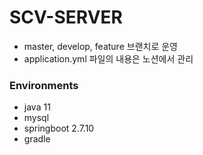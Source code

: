 # SCV-SERVER

- master, develop, feature 브랜치로 운영
- application.yml 파일의 내용은 노션에서 관리

### Environments
- java 11
- mysql
- springboot 2.7.10
- gradle
